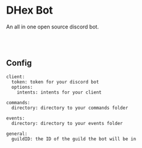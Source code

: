 # DHex Bot

An all in one open source discord bot.

<br><br>

## Config
```
client:
  token: token for your discord bot
  options:
    intents: intents for your client

commands:
  directory: directory to your commands folder

events:
  directory: directory to your events folder

general:
  guildID: the ID of the guild the bot will be in
```
